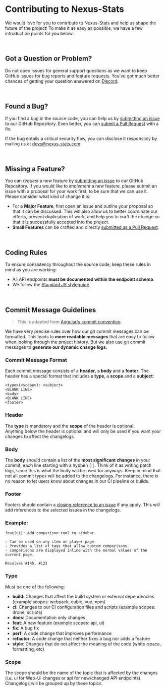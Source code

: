 # Contributing to Nexus-Stats

We would love for you to contribute to Nexus-Stats and help us shape the future
of the project! To make it as easy as possible, we have a few introduction
points for you below:

<br>

## <a name="question"></a> Got a Question or Problem?
Do not open issues for general support questions as we want to keep GitHub issues for bug reports and feature requests. You've got much better chances of getting your question answered on [Discord](https://discord.gg/AG8RPZ8).

<br>

## <a name="issue"></a> Found a Bug?
If you find a bug in the source code, you can help us by
[submitting an issue](#submit-issue) to our GitHub Repository. Even better, you can
[submit a Pull Request](#submit-pr) with a fix.

If the bug entails a critical security flaw, you can disclose it responsibly by mailing us at
[devs@nexus-stats.com](mailto:devs@nexus-stats.com).

<br>

## <a name="feature"></a> Missing a Feature?
You can *request* a new feature by [submitting an issue](#submit-issue) to our GitHub
Repository. If you would like to *implement* a new feature, please submit an issue with
a proposal for your work first, to be sure that we can use it.
Please consider what kind of change it is:

* For a **Major Feature**, first open an issue and outline your proposal so that it can be
discussed. This will also allow us to better coordinate our efforts, prevent duplication of work,
and help you to craft the change so that it is successfully accepted into the project.
* **Small Features** can be crafted and directly [submitted as a Pull Request](#submit-pr).

<br>

## <a name="rules"></a> Coding Rules
To ensure consistency throughout the source code, keep these rules in mind as you are working:

* All API endpoints **must be documented within the endpoint schema**.
* We follow the [Standard JS styleguide](https://standardjs.com/).

<br>

## <a name="commit"></a> Commit Message Guidelines
> This is adapted from [Angular's commit convention](https://github.com/conventional-changelog/conventional-changelog/tree/master/packages/conventional-changelog-angular).

We have very precise rules over how our git commit messages can be formatted.  This leads to **more
readable messages** that are easy to follow when looking through the project history. But we also use git commit messages to **generate our dynamic change logs**.

### Commit Message Format
Each commit message consists of a **header**, a **body** and a **footer**. The header has a special
format that includes a **type**, a **scope** and a **subject**:

```
<type>(<scope>): <subject>
<BLANK LINE>
<body>
<BLANK LINE>
<footer>
```

### Header
The **type** is mandatory and the **scope** of the header is optional.<br>
Anything below the header is optional and will only be used if you want your
changes to affect the changelogs.

### Body
The **body** should contain a list of the **most significant changes** in your commit, each line
starting with a hyphen (`-`). Think of it as writing patch logs, since this is what the body will
be used for anyways. Keep in mind that not all commit types will be added to the changelogs. For
instance, there is no reason to let users know about changes in our CI pipeline or builds.

### Footer
Footers should contain a [closing reference to an issue](https://help.github.com/articles/closing-issues-via-commit-messages/) if any apply. This
will add references to the selected issues in the changelogs.


### Example:

```
feat(ui): Add comparison tool to sidebar.

- Can be used on any item or player page.
- Provides a list of tags that allow custom comparisons.
- Comparisons are displayed inline with the normal values of the current page.

Resolves #145, #123
```

### Type
Must be one of the following:

* **build**: Changes that affect the build system or external dependencies (example scopes: webpack, cubic, vue, npm)
* **ci**: Changes to our CI configuration files and scripts (example scopes: drone, scripts)
* **docs**: Documentation only changes
* **feat**: A new feature (example scopes: api, ui)
* **fix**: A bug fix
* **perf**: A code change that improves performance
* **refactor**: A code change that neither fixes a bug nor adds a feature
* **style**: Changes that do not affect the meaning of the code (white-space, formatting, etc)

### Scope
The scope should be the name of the topic that is affected by the changes (i.e. ui for Web-UI changes or api for new/changed API endpoints). Changelogs will be grouped up by these topics.
